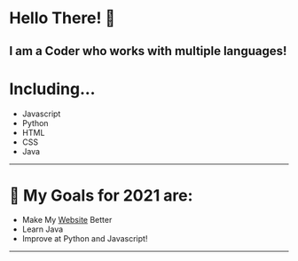 # Hello There! 👋
I am a Coder who works with multiple languages!
----
# Including...
- Javascript
- Python
- HTML
- CSS
- Java
----
# 🎉 My Goals for 2021 are: 
- Make My [Website](https://kingili22.github.io/Crisis-Hotlines/) Better
- Learn Java
- Improve at Python and Javascript!
----



